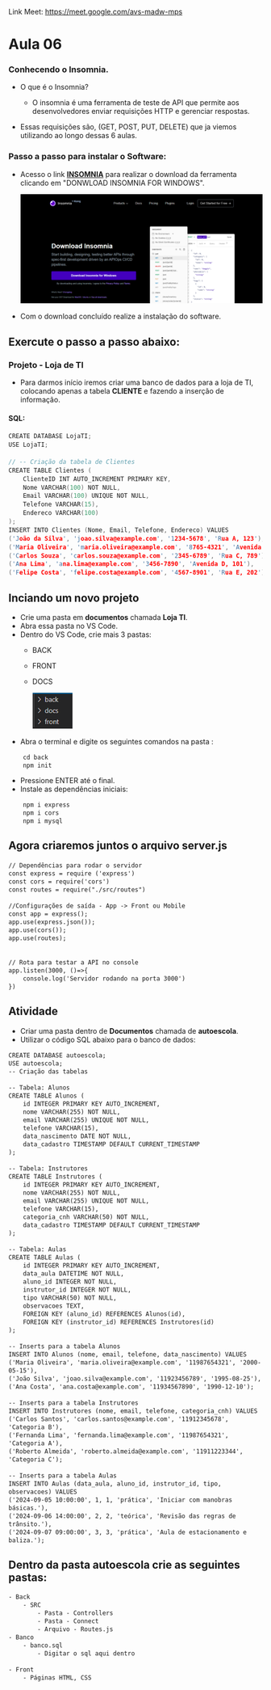 
Link Meet: https://meet.google.com/avs-madw-mps

# Aula 06 
### Conhecendo o Insomnia.
- O que é o Insomnia?
    -  O insomnia é uma ferramenta de teste de API que permite aos desenvolvedores enviar requisições HTTP e gerenciar respostas.
  
- Essas requisições são, (GET, POST, PUT, DELETE) que ja viemos utilizando ao longo dessas 6 aulas.

### Passo a passo para instalar o Software:
- Acesso o link <a href="https://insomnia.rest/download"><b>INSOMNIA</b></a> para realizar o download da ferramenta clicando em "DONWLOAD INSOMNIA FOR WINDOWS".
  
  ![alt text](image.png)
- Com o download concluído realize a instalação do software.


## Exercute o passo a passo abaixo:

### Projeto - Loja de TI

- Para darmos início iremos criar uma banco de dados para a loja de TI, colocando apenas a tabela **CLIENTE** e fazendo a inserção de informação.

#### SQL:
```C
CREATE DATABASE LojaTI;
USE LojaTI;

// -- Criação da tabela de Clientes
CREATE TABLE Clientes (
    ClienteID INT AUTO_INCREMENT PRIMARY KEY,
    Nome VARCHAR(100) NOT NULL,
    Email VARCHAR(100) UNIQUE NOT NULL,
    Telefone VARCHAR(15),
    Endereco VARCHAR(100)
);
INSERT INTO Clientes (Nome, Email, Telefone, Endereco) VALUES
('João da Silva', 'joao.silva@example.com', '1234-5678', 'Rua A, 123'),
('Maria Oliveira', 'maria.oliveira@example.com', '8765-4321', 'Avenida B, 456'),
('Carlos Souza', 'carlos.souza@example.com', '2345-6789', 'Rua C, 789'),
('Ana Lima', 'ana.lima@example.com', '3456-7890', 'Avenida D, 101'),
('Felipe Costa', 'felipe.costa@example.com', '4567-8901', 'Rua E, 202');

```

## Inciando um novo projeto
- Crie uma pasta em **documentos** chamada **Loja TI**.
- Abra essa pasta no VS Code.
- Dentro do VS Code, crie mais 3 pastas: 
  - BACK
  - FRONT
  - DOCS
  
    ![alt text](image-2.png)
- Abra o terminal e digite os seguintes comandos na pasta :
```
    cd back
    npm init
```
- Pressione ENTER até o final.
- Instale as dependências iniciais:
```
    npm i express
    npm i cors
    npm i mysql
```
## Agora criaremos juntos o arquivo server.js
```
// Dependências para rodar o servidor
const express = require ('express')
const cors = require('cors')
const routes = require("./src/routes")

//Configurações de saída - App -> Front ou Mobile
const app = express();
app.use(express.json());
app.use(cors());
app.use(routes);


// Rota para testar a API no console
app.listen(3000, ()=>{
    console.log('Servidor rodando na porta 3000')
})
```

## Atividade
- Criar uma pasta dentro de **Documentos** chamada de **autoescola**.
- Utilizar o código SQL abaixo para o banco de dados:
```
CREATE DATABASE autoescola;
USE autoescola;
-- Criação das tabelas

-- Tabela: Alunos
CREATE TABLE Alunos (
    id INTEGER PRIMARY KEY AUTO_INCREMENT,
    nome VARCHAR(255) NOT NULL,
    email VARCHAR(255) UNIQUE NOT NULL,
    telefone VARCHAR(15),
    data_nascimento DATE NOT NULL,
    data_cadastro TIMESTAMP DEFAULT CURRENT_TIMESTAMP
);

-- Tabela: Instrutores
CREATE TABLE Instrutores (
    id INTEGER PRIMARY KEY AUTO_INCREMENT,
    nome VARCHAR(255) NOT NULL,
    email VARCHAR(255) UNIQUE NOT NULL,
    telefone VARCHAR(15),
    categoria_cnh VARCHAR(50) NOT NULL,
    data_cadastro TIMESTAMP DEFAULT CURRENT_TIMESTAMP
);

-- Tabela: Aulas
CREATE TABLE Aulas (
    id INTEGER PRIMARY KEY AUTO_INCREMENT,
    data_aula DATETIME NOT NULL,
    aluno_id INTEGER NOT NULL,
    instrutor_id INTEGER NOT NULL,
    tipo VARCHAR(50) NOT NULL,
    observacoes TEXT,
    FOREIGN KEY (aluno_id) REFERENCES Alunos(id),
    FOREIGN KEY (instrutor_id) REFERENCES Instrutores(id)
);

-- Inserts para a tabela Alunos
INSERT INTO Alunos (nome, email, telefone, data_nascimento) VALUES
('Maria Oliveira', 'maria.oliveira@example.com', '11987654321', '2000-05-15'),
('João Silva', 'joao.silva@example.com', '11923456789', '1995-08-25'),
('Ana Costa', 'ana.costa@example.com', '11934567890', '1990-12-10');

-- Inserts para a tabela Instrutores
INSERT INTO Instrutores (nome, email, telefone, categoria_cnh) VALUES
('Carlos Santos', 'carlos.santos@example.com', '11912345678', 'Categoria B'),
('Fernanda Lima', 'fernanda.lima@example.com', '11987654321', 'Categoria A'),
('Roberto Almeida', 'roberto.almeida@example.com', '11911223344', 'Categoria C');

-- Inserts para a tabela Aulas
INSERT INTO Aulas (data_aula, aluno_id, instrutor_id, tipo, observacoes) VALUES
('2024-09-05 10:00:00', 1, 1, 'prática', 'Iniciar com manobras básicas.'),
('2024-09-06 14:00:00', 2, 2, 'teórica', 'Revisão das regras de trânsito.'),
('2024-09-07 09:00:00', 3, 3, 'prática', 'Aula de estacionamento e baliza.');
```

## Dentro da pasta **autoescola** crie as seguintes pastas:
    - Back
        - SRC
            - Pasta - Controllers
            - Pasta - Connect
            - Arquivo - Routes.js
    - Banco
        - banco.sql
            - Digitar o sql aqui dentro

    - Front
        - Páginas HTML, CSS 


